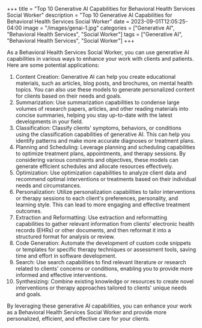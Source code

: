 +++
title = "Top 10 Generative AI Capabilities for Behavioral Health Services Social Worker"
description = "Top 10 Generative AI Capabilities for Behavioral Health Services Social Worker"
date = 2023-09-01T12:05:25-04:00
image = "/images/genai-1.jpg"
categories = ["Generative AI", "Behavioral Health Services", "Social Worker"]
tags = ["Generative AI", "Behavioral Health Services", "Social Worker"]
+++

As a Behavioral Health Services Social Worker, you can use generative AI capabilities in various ways to enhance your work with clients and patients. Here are some potential applications:

1. Content Creation: Generative AI can help you create educational materials, such as articles, blog posts, and brochures, on mental health topics. You can also use these models to generate personalized content for clients based on their needs and goals.
2. Summarization: Use summarization capabilities to condense large volumes of research papers, articles, and other reading materials into concise summaries, helping you stay up-to-date with the latest developments in your field.
3. Classification: Classify clients' symptoms, behaviors, or conditions using the classification capabilities of generative AI. This can help you identify patterns and make more accurate diagnoses or treatment plans.
4. Planning and Scheduling: Leverage planning and scheduling capabilities to optimize treatment plans, appointments, and therapy sessions. By considering various constraints and objectives, these models can generate efficient schedules and allocate resources effectively.
5. Optimization: Use optimization capabilities to analyze client data and recommend optimal interventions or treatments based on their individual needs and circumstances.
6. Personalization: Utilize personalization capabilities to tailor interventions or therapy sessions to each client's preferences, personality, and learning style. This can lead to more engaging and effective treatment outcomes.
7. Extraction and Reformatting: Use extraction and reformatting capabilities to gather relevant information from clients' electronic health records (EHRs) or other documents, and then reformat it into a structured format for analysis or review.
8. Code Generation: Automate the development of custom code snippets or templates for specific therapy techniques or assessment tools, saving time and effort in software development.
9. Search: Use search capabilities to find relevant literature or research related to clients' concerns or conditions, enabling you to provide more informed and effective interventions.
10. Synthesizing: Combine existing knowledge or resources to create novel interventions or therapy approaches tailored to clients' unique needs and goals.

By leveraging these generative AI capabilities, you can enhance your work as a Behavioral Health Services Social Worker and provide more personalized, efficient, and effective care for your clients.